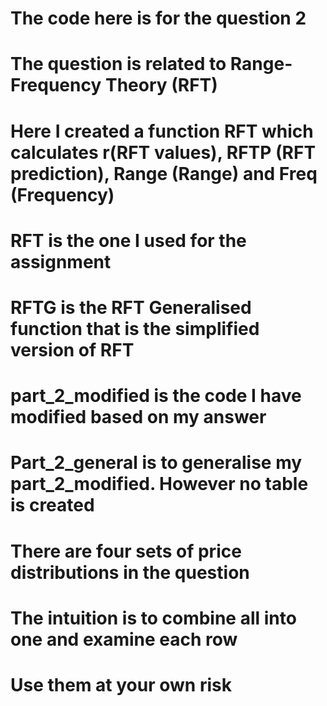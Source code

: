 # The code here is for the question 2
# The question is related to Range-Frequency Theory (RFT)
# Here I created a function RFT which calculates r(RFT values), RFTP (RFT prediction), Range (Range) and Freq (Frequency)
# RFT is the one I used for the assignment
# RFTG is the RFT Generalised function that is the simplified version of RFT
# part_2_modified is the code I have modified based on my answer
# Part_2_general is to generalise my part_2_modified. However no table is created

# There are four sets of price distributions in the question
# The intuition is to combine all into one and examine each row

# Use them at your own risk
